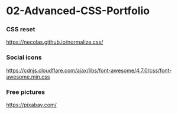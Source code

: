 # 02-Advanced-CSS-Portfolio



### CSS reset 

https://necolas.github.io/normalize.css/

### Social icons

https://cdnjs.cloudflare.com/ajax/libs/font-awesome/4.7.0/css/font-awesome.min.css

### Free pictures

https://pixabay.com/